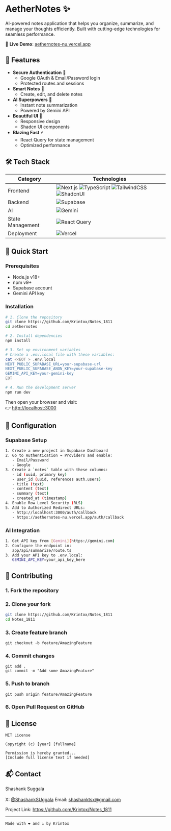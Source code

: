 # AetherNotes ✨

<!-- ![AetherNotes Banner](https://placehold.co/1200x400?text=AetherNotes+AI-Powered+Notes+App) -->

AI-powered notes application that helps you organize, summarize, and manage your thoughts efficiently. Built with cutting-edge technologies for seamless performance.

🔗 **Live Demo**: [aethernotes-nu.vercel.app](https://aethernotes-nu.vercel.app)

## 🌟 Features

- **Secure Authentication** 🔐
  - Google OAuth & Email/Password login
  - Protected routes and sessions
- **Smart Notes** 📝
  - Create, edit, and delete notes
- **AI Superpowers** 🧠
  - Instant note summarization
  - Powered by Gemini API
- **Beautiful UI** 🎨
  - Responsive design
  - Shadcn UI components
- **Blazing Fast** ⚡
  - React Query for state management
  - Optimized performance

## 🛠 Tech Stack

| Category       | Technologies                                                                 |
|----------------|------------------------------------------------------------------------------|
| Frontend       | ![Next.js](https://img.shields.io/badge/Next.js-13+-black?logo=next.js) ![TypeScript](https://img.shields.io/badge/TypeScript-4.9+-blue?logo=typescript) ![TailwindCSS](https://img.shields.io/badge/TailwindCSS-3.3+-06B6D4?logo=tailwind-css) ![ShadcnUI](https://img.shields.io/badge/ShadcnUI-0.4.0-000?logo=react) |
| Backend        | ![Supabase](https://img.shields.io/badge/Supabase-2.38.0-3ECF8E?logo=supabase) |
| AI             | ![Gemini](https://img.shields.io/badge/Gemini_API-1.0-4F46E5) |
| State Management | ![React Query](https://img.shields.io/badge/React_Query-4.29+-FF4154?logo=react-query) |
| Deployment     | ![Vercel](https://img.shields.io/badge/Vercel-Deployed-black?logo=vercel) |

## 🚀 Quick Start

### Prerequisites
- Node.js v18+
- npm v9+
- Supabase account
- Gemini API key

### Installation

```bash
# 1. Clone the repository
git clone https://github.com/Krintox/Notes_1811
cd aethernotes

# 2. Install dependencies
npm install

# 3. Set up environment variables
# Create a .env.local file with these variables:
cat <<EOT > .env.local
NEXT_PUBLIC_SUPABASE_URL=your-supabase-url
NEXT_PUBLIC_SUPABASE_ANON_KEY=your-supabase-key
GEMINI_API_KEY=your-gemini-key
EOT

# 4. Run the development server
npm run dev
```

Then open your browser and visit:  
👉 [http://localhost:3000](http://localhost:3000)

## 🔧 Configuration

### Supabase Setup
```bash
1. Create a new project in Supabase Dashboard
2. Go to Authentication → Providers and enable:
   - Email/Password
   - Google
3. Create a `notes` table with these columns:
   - id (uuid, primary key)
   - user_id (uuid, references auth.users)
   - title (text)
   - content (text)
   - summary (text)
   - created_at (timestamp)
4. Enable Row Level Security (RLS)
5. Add to Authorized Redirect URLs:
   - http://localhost:3000/auth/callback
   - https://aethernotes-nu.vercel.app/auth/callback
```

### AI Integration
```bash
1. Get API key from [Gemini](https://gemini.com)
2. Configure the endpoint in:
   app/api/summarize/route.ts
3. Add your API key to .env.local:
   GEMINI_API_KEY=your_api_key_here
```

## 🤝 Contributing

### 1. Fork the repository
### 2. Clone your fork
```bash
git clone https://github.com/Krintox/Notes_1811
cd Notes_1811
```

### 3. Create feature branch
```
git checkout -b feature/AmazingFeature
```
### 4. Commit changes
```
git add .
git commit -m "Add some AmazingFeature"
```

### 5. Push to branch
```
git push origin feature/AmazingFeature
```
### 6. Open Pull Request on GitHub
<!-- ```
``` -->

## 📜 License
```text
MIT License

Copyright (c) [year] [fullname]

Permission is hereby granted...
[Include full license text if needed]
```

## 📬 Contact
<!-- ```text -->
Shashank Suggala <br></br>
X: [@ShashankSUggala](https://x.com/ShashankSuggala?t=U7hOWqIR9QwCeFqGYaD0_g&s=09) 
Email: shashanktsx@gmail.com

Project Link: 
https://github.com/Krintox/Notes_1811
<!-- ``` -->

---

```text
Made with ❤️ and ☕ by Krintox
```